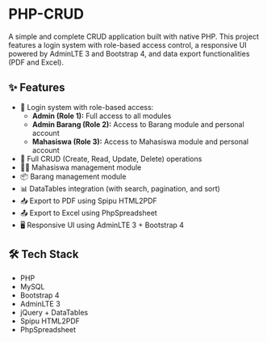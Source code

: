 # PHP-CRUD

A simple and complete CRUD application built with native PHP. This project features a login system with role-based access control, a responsive UI powered by AdminLTE 3 and Bootstrap 4, and data export functionalities (PDF and Excel).

## ✨ Features

- 🔐 Login system with role-based access:
  - **Admin (Role 1):** Full access to all modules
  - **Admin Barang (Role 2):** Access to Barang module and personal account
  - **Mahasiswa (Role 3):** Access to Mahasiswa module and personal account
- 📄 Full CRUD (Create, Read, Update, Delete) operations
- 🧑‍🎓 Mahasiswa management module
- 📦 Barang management module
- 📊 DataTables integration (with search, pagination, and sort)
- 📥 Export to PDF using Spipu HTML2PDF
- 📤 Export to Excel using PhpSpreadsheet
- 🖥️ Responsive UI using AdminLTE 3 + Bootstrap 4

## 🛠️ Tech Stack

- PHP 
- MySQL
- Bootstrap 4
- AdminLTE 3
- jQuery + DataTables
- Spipu HTML2PDF
- PhpSpreadsheet
